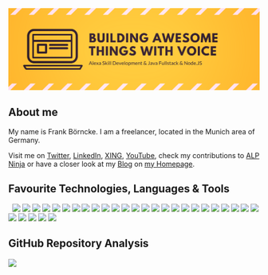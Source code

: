 <img src  = "./awesomeThings_02.png" />

## About me

My name is Frank Börncke. I am a freelancer, located in the Munich area of Germany. 

Visit me on [Twitter](https://twitter.com/frank_boerncke), [LinkedIn](https://www.linkedin.com/in/frankboerncke/), [XING](https://www.xing.com/profile/Frank_Boerncke/cv), [YouTube](https://www.youtube.com/channel/UCkoQ_GsodRPhExe3fXENT4w), check my contributions to [ALP Ninja](https://apl.ninja/FrankBoerncke) or have a closer look at my [Blog](https://applicate.de/alexa/index.html)  on [my Homepage](https://applicate.de/).

## Favourite Technologies, Languages & Tools

&nbsp;
<img src="https://img.shields.io/badge/Voice-Alexa-informational?style=flat&logoColor=white&color=2bbc8a" /> 
<img src="https://img.shields.io/badge/Voice-Skill Development-informational?style=flat&logoColor=white&color=2bbc8a" /> 
<img src="https://img.shields.io/badge/Voice-Google Assistant-informational?style=flat&logoColor=white&color=2bbc8a" /> 
<img src="https://img.shields.io/badge/Voice-Google Assistant Actions Development-informational?style=flat&logoColor=white&color=2bbc8a" /> 
<img src="https://img.shields.io/badge/Voice-Echo-informational?style=flat&logoColor=white&color=2bbc8a" /> 
<img src="https://img.shields.io/badge/Visuals-APL-informational?style=flat&logoColor=white&color=2bbc8a" /> 
<img src="https://img.shields.io/badge/AI-OpenAI-informational?style=flat&logoColor=white&color=2bbc8a" /> 
<img src="https://img.shields.io/badge/AI-ChatGPT-informational?style=flat&logoColor=white&color=2bbc8a" /> 
<img src="https://img.shields.io/badge/AI-Prompt Engeneering-informational?style=flat&logoColor=white&color=2bbc8a" /> 
<img src="https://img.shields.io/badge/AI-GPT4All-informational?style=flat&logoColor=white&color=2bbc8a" /> 
<img src="https://img.shields.io/badge/AI-AutoGPT-informational?style=flat&logoColor=white&color=2bbc8a" /> 
<img src="https://img.shields.io/badge/Code-JavaScript-informational?style=flat&logoColor=white&color=2bbc8a" /> 
<img src="https://img.shields.io/badge/Code-TypeScript-informational?style=flat&logoColor=white&color=2bbc8a" /> 
<img src="https://img.shields.io/badge/Code-Node.JS-informational?style=flat&logoColor=white&color=2bbc8a" /> 
<img src="https://img.shields.io/badge/Code-Java-informational?style=flat&logoColor=white&color=2bbc8a" /> 
<img src="https://img.shields.io/badge/Code-Python-informational?style=flat&logoColor=white&color=2bbc8a" /> 
<img src="https://img.shields.io/badge/Framework-ask sdk-informational?style=flat&logoColor=white&color=2bbc8a" /> 
<img src="https://img.shields.io/badge/Framework-Jovo-informational?style=flat&logoColor=white&color=2bbc8a" /> 
<img src="https://img.shields.io/badge/Framework-Litexa-informational?style=flat&logoColor=white&color=2bbc8a" /> 
<img src="https://img.shields.io/badge/Framework-Express-informational?style=flat&logoColor=white&color=2bbc8a" /> 
<img src="https://img.shields.io/badge/Cloud-AWS Lambda-informational?style=flat&logoColor=white&color=2bbc8a" /> 
<img src="https://img.shields.io/badge/Cloud-S3-informational?style=flat&logoColor=white&color=2bbc8a" /> 
<img src="https://img.shields.io/badge/Cloud-Dynamo DB-informational?style=flat&logoColor=white&color=2bbc8a" /> 
<img src="https://img.shields.io/badge/OS-Linux-informational?style=flat&logoColor=white&color=2bbc8a" /> 
<img src="https://img.shields.io/badge/Editor-Intellij IDEA-informational?style=flat&logoColor=white&color=2bbc8a" /> 
<img src="https://img.shields.io/badge/Editor-Visual Studio Code-informational?style=flat&logoColor=white&color=2bbc8a" /> 
<img src="https://img.shields.io/badge/Tools-git-informational?style=flat&logoColor=white&color=2bbc8a" /> 
<img src="https://img.shields.io/badge/Tools-gradle-informational?style=flat&logoColor=white&color=2bbc8a" /> 
<img src="https://img.shields.io/badge/Tools-APL Ninja-informational?style=flat&logoColor=white&color=2bbc8a" /> 
<img src="https://img.shields.io/badge/Shell-bash-informational?style=flat&logoColor=white&color=2bbc8a" /> 
&nbsp;



## GitHub Repository Analysis
<img align="center" src="https://github-readme-stats.vercel.app/api/top-langs/?username=fboerncke&theme=light&layout=compact" />



<!--
![](https://img.shields.io/badge/<WORD_ON_LEFT>-<WORD_ON_RIGHT>-informational?style=flat&logo=<LOGO_NAME>&logoColor=white&color=2bbc8a)
view rawmarkdown_icon hosted with ❤ by GitHub
-->



